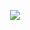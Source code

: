 <p align="center">
  <a href="https://skillicons.dev">
    <img src="https://skillicons.dev/icons?i=git,kubernetes,docker,c,vim,python,linux,cpp,vim,visualstudio,java" />
  </a>
</p>
